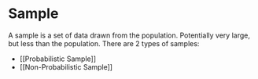 # Sample
A sample is a set of data drawn from the population. Potentially very large, but less than the population.
There are 2 types of samples:
- [[Probabilistic Sample]]
- [[Non-Probabilistic Sample]]